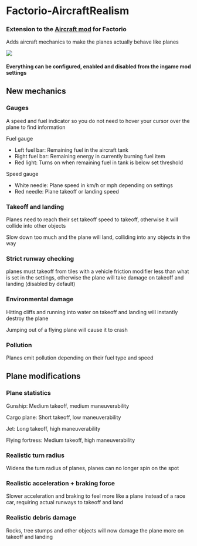 # Factorio-AircraftRealism

### Extension to the [Aircraft mod](https://github.com/Stifling-Bossness/Aircraft) for Factorio

Adds aircraft mechanics to make the planes actually behave like planes

![](https://i.imgur.com/eGXdOQv.png)

#### Everything can be configured, enabled and disabled from the ingame mod settings

## New mechanics

### Gauges

A speed and fuel indicator so you do not need to hover your cursor over the plane to find information

Fuel gauge

* Left fuel bar: Remaining fuel in the aircraft tank
* Right fuel bar: Remaining energy in currently burning fuel item
* Red light: Turns on when remaining fuel in tank is below set threshold

Speed gauge

* White needle: Plane speed in km/h or mph depending on settings
* Red needle: Plane takeoff or landing speed

### Takeoff and landing

Planes need to reach their set takeoff speed to takeoff, otherwise it will collide into other objects

Slow down too much and the plane will land, colliding into any objects in the way

### Strict runway checking

planes must takeoff from tiles with a vehicle friction modifier less than what is set in the settings, otherwise the plane will take damage on takeoff and landing (disabled by default)

### Environmental damage

Hitting cliffs and running into water on takeoff and landing will instantly destroy the plane

Jumping out of a flying plane will cause it to crash

### Pollution

Planes emit pollution depending on their fuel type and speed

## Plane modifications

### Plane statistics

Gunship: Medium takeoff, medium maneuverability

Cargo plane: Short takeoff, low maneuverability

Jet: Long takeoff, high maneuverability

Flying fortress: Medium takeoff, high maneuverability

### Realistic turn radius

Widens the turn radius of planes, planes can no longer spin on the spot

### Realistic acceleration + braking force

Slower acceleration and braking to feel more like a plane instead of a race car, requiring actual runways to takeoff and land

### Realistic debris damage

Rocks, tree stumps and other objects will now damage the plane more on takeoff and landing
